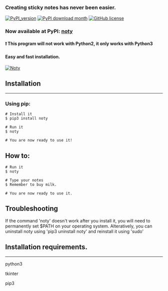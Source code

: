 ### Creating sticky notes has never been easier.
[![PyPI_version](https://img.shields.io/pypi/v/noty.svg)](https://pypi.org/project/noty)
[![PyPI download month](https://img.shields.io/pypi/dm/noty.svg)](https://pypi.org/project/noty)
[![GitHub license](https://img.shields.io/github/license/GrgBls/Noty.svg)](https://github.com/GrgBls/noty/blob/master/LICENSE)



### Now available at PyPI: [noty](https://pypi.org/project/noty)

#### :heavy_exclamation_mark: This program will not work with Python2, it only works with Python3

#### Easy and fast installation.


<a href="https://user-images.githubusercontent.com/24195309/75120086-d6f2d180-5688-11ea-9689-1276282c75c0.gif"><img src="https://user-images.githubusercontent.com/24195309/75120086-d6f2d180-5688-11ea-9689-1276282c75c0.gif" title="Noty"/></a>




## Installation
---

### Using pip:

    # Install it
    $ pip3 install noty

    # Run it
    $ noty

    # You are now ready to use it!


## How to:

    # Run it
    $ noty 

    # Type your notes
    $ Remember to buy milk.

    # You are now ready to use it.


## Troubleshooting

If the command 'noty' doesn't work after you install it, you will need to permanently set $PATH on your operating system. Alteratively, you can uninstall noty using 'pip3 uninstall noty' and reinstall it using 'sudo'



## Installation requirements.
---
python3

tkinter

pip3
